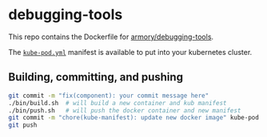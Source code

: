 # debugging-tools

This repo contains the Dockerfile for [armory/debugging-tools](https://cloud.docker.com/u/armory/repository/docker/armory/debugging-tools).

The [`kube-pod.yml`](https://github.com/armory/docker-debugging-tools/blob/master/kube-pod.yml) manifest is available to put into your kubernetes cluster.

## Building, committing, and pushing
```bash
git commit -m "fix(component): your commit message here"
./bin/build.sh  # will build a new container and kub manifest
./bin/push.sh   # will push the docker container and new manifest
git commit -m "chore(kube-manifest): update new docker image" kube-pod.yml
git push
```
